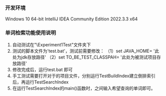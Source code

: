### 开发环境

Windows 10 64-bit
IntelliJ IDEA Community Edition 2022.3.3 x64

### 单词检索功能使用说明

1. 自动测试在"\Experiment1Test"文件夹下
2. 测试的脚本文件为'test.bat'，测试前需要修改：
    （1）set JAVA_HOME=  '此处为jdk存放路径'
    （2）set TO_BE_TEST_CLASSPAH=  '此处为被测试项目存放路径'
3. 修改完成后，运行test.bat 即可
4. 手工测试需要打开对于的项目文件，分别运行TestBuildIndex建立倒排索引后，再运行TestSearchIndex
5. 在运行TestSearchIndex的main()函数时，之间输入希望查询的单词即可。